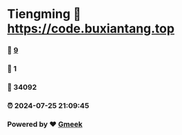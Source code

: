 # Tiengming :link: https://code.buxiantang.top 
### :page_facing_up: [9](https://code.buxiantang.top/tag.html) 
### :speech_balloon: 1 
### :hibiscus: 34092 
### :alarm_clock: 2024-07-25 21:09:45 
### Powered by :heart: [Gmeek](https://github.com/Meekdai/Gmeek)

